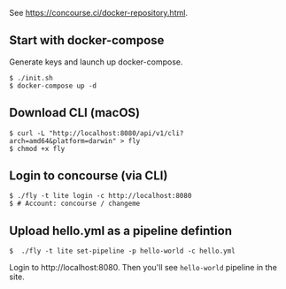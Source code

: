 See https://concourse.ci/docker-repository.html.

## Start with docker-compose

Generate keys and launch up docker-compose.

```console
$ ./init.sh
$ docker-compose up -d
```

## Download CLI (macOS)

```console
$ curl -L "http://localhost:8080/api/v1/cli?arch=amd64&platform=darwin" > fly
$ chmod +x fly
```

## Login to concourse (via CLI)

```console
$ ./fly -t lite login -c http://localhost:8080
$ # Account: concourse / changeme
```

## Upload hello.yml as a pipeline defintion

```console
$  ./fly -t lite set-pipeline -p hello-world -c hello.yml
```

Login to http://localhost:8080. Then you'll see `hello-world` pipeline in the site.

